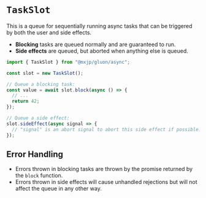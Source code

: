 # `TaskSlot`
This is a queue for sequentially running async tasks that can be triggered by both the user and side effects.

+ **Blocking** tasks are queued normally and are guaranteed to run.
+ **Side effects** are queued, but aborted when anything else is queued.

```jsx
import { TaskSlot } from "@mxjp/gluon/async";

const slot = new TaskSlot();

// Queue a blocking task:
const value = await slot.block(async () => {
  // ...
  return 42;
});

// Queue a side effect:
slot.sideEffect(async signal => {
  // "signal" is an abort signal to abort this side effect if possible.
});
```

## Error Handling

+ Errors thrown in blocking tasks are thrown by the promise returned by the `block` function.
+ Errors thrown in side effects will cause unhandled rejections but will not affect the queue in any other way.
